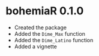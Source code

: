 # bohemiaR 0.1.0

* Created the package
* Added the `Dime_Max` function
* Added the `Dime_Latino` function
* Added a vignette

